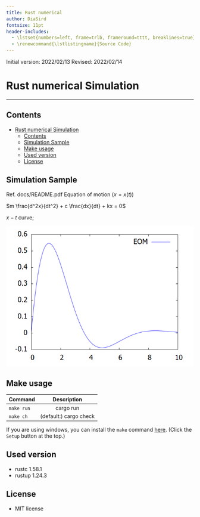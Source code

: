 ```yaml
---
title: Rust numerical
author: DiaSird
fontsize: 11pt
header-includes:
  - \lstset{numbers=left, frame=trlb, frameround=tttt, breaklines=true}
  - \renewcommand{\lstlistingname}{Source Code}
---
```


Initial version: 2022/02/13
Revised: 2022/02/14

# Rust numerical Simulation

---

## Contents

- [Rust numerical Simulation](#rust-numerical-simulation)
  - [Contents](#contents)
  - [Simulation Sample](#simulation-sample)
  - [Make usage](#make-usage)
  - [Used version](#used-version)
  - [License](#license)

## Simulation Sample

Ref. docs/README.pdf
Equation of motion ($x = x(t)$)

$m \frac{d^2x}{dt^2} + c \frac{dx}{dt} + kx = 0$

$x - t$ curve;

<p align="center">
<img src="img\output.png">

</p>

## Make usage

| Command    |      Description      |
| :--------- | :-------------------: |
| `make run` |       cargo run       |
| `make ch`  | (default:) cargo check |

If you are using windows, you can install the `make` command [here](http://gnuwin32.sourceforge.net/packages/make.htm).
(Click the `Setup` button at the top.)

## Used version

- rustc 1.58.1
- rustup 1.24.3

## License

- MIT license
